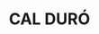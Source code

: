 ---
layout: test
title:  "CAL DURÓ"
coordinates:
  - group1:
    - [1.45939317182799, 42.356686683268713]
    - [1.459373715755642, 42.356832558500678]
    - [1.459427765761494, 42.3568264005266]
    - [1.459427829768464, 42.356823780626655]
    - [1.459528837577713, 42.356838398327803]
    - [1.459572563723466, 42.35668346141712]
    - [1.45956981302578, 42.35668092104018]
    - [1.45939317182799, 42.356686683268713]
---